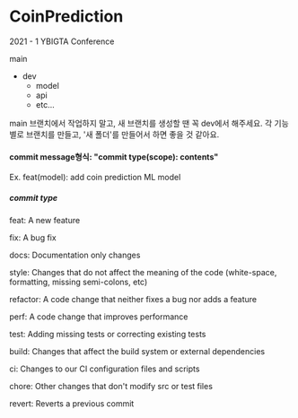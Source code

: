 # CoinPrediction
2021 - 1 YBIGTA  Conference

main
  - dev
    - model
    - api
    - etc...

main 브랜치에서 작업하지 말고, 새 브랜치를 생성할 땐 꼭 dev에서 해주세요.
각 기능별로 브랜치를 만들고, '새 폴더'를 만들어서 하면 좋을 것 같아요.

#### commit message형식: "commit type(scope): contents"

Ex. feat(model): add coin prediction ML model

##### commit type

feat:     A new feature 

fix:      A bug fix 

docs:     Documentation only changes 

style:    Changes that do not affect the meaning of the code (white-space, formatting, missing semi-colons, etc) 

refactor: A code change that neither fixes a bug nor adds a feature 

perf:     A code change that improves performance 

test:     Adding missing tests or correcting existing tests 

build:    Changes that affect the build system or external dependencies 

ci:       Changes to our CI configuration files and scripts 

chore:    Other changes that don't modify src or test files 

revert:   Reverts a previous commit 


